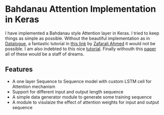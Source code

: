 # Bahdanau Attention Implementation in Keras
I have implemented a Bahdanau style Attention layer in Keras. I tried to keep things as simple as possible. Without the beautiful implementation as in [Datalogue](https://github.com/datalogue/keras-attention), a fantastic tutorial in [this link](https://medium.com/datalogue/attention-in-keras-1892773a4f22) by [Zafarali Ahmed](https://medium.com/@zafarali) it would not be possible. I am also indebted to this nice [tutorial](https://machinelearningmastery.com/encoder-decoder-attention-sequence-to-sequence-prediction-keras/). Finally withouth this [paper](https://arxiv.org/abs/1409.0473) all of these would be a staff of dreams.
## Features
* A one layer Sequence to Sequence model with custom LSTM cell for Attention mechanism
* Support for different input and output length sequence
* A simple data generator module to generate some training sequence
* A module to visulaize the effect of attention weights for input and output sequence
